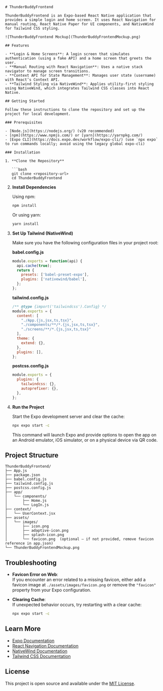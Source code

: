 ```
# ThunderBuddyFrontend

ThunderBuddyFrontend is an Expo-based React Native application that provides a simple login and home screen. It uses React Navigation for manual routing, React Native Paper for UI components, and NativeWind for Tailwind CSS styling.

![ThunderBuddyFrontend Mockup](ThunderBuddyFrontendMockup.png)

## Features

- **Login & Home Screens**: A login screen that simulates authentication (using a fake API) and a home screen that greets the user.
- **Manual Routing with React Navigation**: Uses a native stack navigator to manage screen transitions.
- **Context API for State Management**: Manages user state (username) with React’s Context API.
- **Tailwind Styling via NativeWind**: Applies utility-first styling using NativeWind, which integrates Tailwind CSS classes into React Native.

## Getting Started

Follow these instructions to clone the repository and set up the project for local development.

### Prerequisites

- [Node.js](https://nodejs.org/) (v20 recommended)
- [npm](https://www.npmjs.com/) or [yarn](https://yarnpkg.com/)
- [Expo CLI](https://docs.expo.dev/workflow/expo-cli/) (use `npx expo` to run commands locally; avoid using the legacy global expo-cli)

### Installation

1. **Clone the Repository**

   ```bash
   git clone <repository-url>
   cd ThunderBuddyFrontend
   ```

2. **Install Dependencies**

   Using npm:
   ```bash
   npm install
   ```
   Or using yarn:
   ```bash
   yarn install
   ```

3. **Set Up Tailwind (NativeWind)**

   Make sure you have the following configuration files in your project root:

   **babel.config.js**
   ```js
   module.exports = function(api) {
     api.cache(true);
     return {
       presets: ['babel-preset-expo'],
       plugins: ['nativewind/babel'],
     };
   };
   ```

   **tailwind.config.js**
   ```js
   /** @type {import('tailwindcss').Config} */
   module.exports = {
     content: [
       "./App.{js,jsx,ts,tsx}",
       "./components/**/*.{js,jsx,ts,tsx}",
       "./screens/**/*.{js,jsx,ts,tsx}"
     ],
     theme: {
       extend: {},
     },
     plugins: [],
   };
   ```

   **postcss.config.js**
   ```js
   module.exports = {
     plugins: {
       tailwindcss: {},
       autoprefixer: {},
     },
   };
   ```

4. **Run the Project**

   Start the Expo development server and clear the cache:
   ```bash
   npx expo start -c
   ```
   This command will launch Expo and provide options to open the app on an Android emulator, iOS simulator, or on a physical device via QR code.

## Project Structure

```
ThunderBuddyFrontend/
├── App.js
├── package.json
├── babel.config.js
├── tailwind.config.js
├── postcss.config.js
├── app/
│   └── components/
│       ├── Home.js
│       └── LogIn.js
├── context/
│   └── UserContext.jsx
├── assets/
│   └── images/
│       ├── icon.png
│       ├── adaptive-icon.png
│       ├── splash-icon.png
│       └── favicon.png  (optional – if not provided, remove favicon reference in app.json)
└── ThunderBuddyFrontendMockup.png
```

## Troubleshooting

- **Favicon Error on Web**:  
  If you encounter an error related to a missing favicon, either add a favicon image at `./assets/images/favicon.png` or remove the `"favicon"` property from your Expo configuration.

- **Clearing Cache**:  
  If unexpected behavior occurs, try restarting with a clear cache:
  ```bash
  npx expo start -c
  ```

## Learn More

- [Expo Documentation](https://docs.expo.dev/)
- [React Navigation Documentation](https://reactnavigation.org/)
- [NativeWind Documentation](https://www.nativewind.dev/)
- [Tailwind CSS Documentation](https://tailwindcss.com/)

## License

This project is open source and available under the [MIT License](LICENSE).
```
